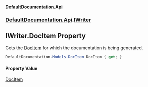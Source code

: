 #### [DefaultDocumentation.Api](index.md 'index')
### [DefaultDocumentation.Api](index.md#DefaultDocumentation.Api 'DefaultDocumentation.Api').[IWriter](IWriter.md 'DefaultDocumentation.Api.IWriter')

## IWriter.DocItem Property

Gets the [DocItem](DocItem.md 'DefaultDocumentation.Models.DocItem') for which the documentation is being generated.

```csharp
DefaultDocumentation.Models.DocItem DocItem { get; }
```

#### Property Value
[DocItem](DocItem.md 'DefaultDocumentation.Models.DocItem')